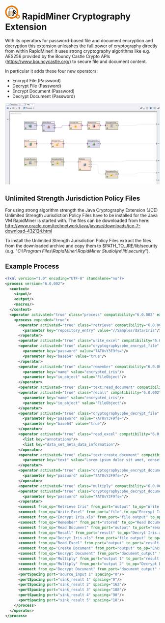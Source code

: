 ![Extension icon](src/main/resources/META-INF/icon.png) RapidMiner Cryptography Extension
===============================

With its operators for password-based file and document encryption and decryption this extension unleashes the full power of cryptography directly from within RapidMiner! It uses strong cryptography algorithms like e.g. AES256 provided by the Bouncy Castle Crypto APIs (https://www.bouncycastle.org/) to secure file and document content.

In particular it adds these four new operators:

 - Encrypt File (Password)
 - Decrypt File (Password)
 - Encrypt Document (Password)
 - Decrypt Document (Password)

![example process](screenshots/example_process.png?raw=true)

## Unlimited Strength Jurisdiction Policy Files
For using strong algorithm strength the Java Cryptography Extension (JCE) Unlimited Strength Jurisdiction Policy Files have to be installed for the Java VM RapidMiner is started with. The files can be downloaded from here: http://www.oracle.com/technetwork/java/javase/downloads/jce-7-download-432124.html

To install the Unlimited Strength Jurisdiction Policy Files extract the files from the downloaded archive and copy them to $PATH_TO_JRE/lib/security (e.g. "_C:\Program Files\RapidMiner\RapidMiner Studio\jre\lib\security_").

## Example Process

```xml
<?xml version="1.0" encoding="UTF-8" standalone="no"?>
<process version="6.0.002">
  <context>
    <input/>
    <output/>
    <macros/>
  </context>
  <operator activated="true" class="process" compatibility="6.0.002" expanded="true" name="Process">
    <process expanded="true">
      <operator activated="true" class="retrieve" compatibility="6.0.002" expanded="true" height="60" name="Retrieve Iris" width="90" x="45" y="75">
        <parameter key="repository_entry" value="//Samples/data/Iris"/>
      </operator>
      <operator activated="true" class="write_excel" compatibility="6.0.002" expanded="true" height="76" name="Write Excel" width="90" x="179" y="75"/>
      <operator activated="true" class="cryptography:pbe_encrypt_file" compatibility="1.0.001" expanded="true" height="60" name="Encrypt Iris.xls" width="90" x="313" y="75">
        <parameter key="password" value="7ATUvY3F9fs="/>
        <parameter key="base64" value="true"/>
      </operator>
      <operator activated="true" class="remember" compatibility="6.0.002" expanded="true" height="60" name="Remember" width="90" x="447" y="75">
        <parameter key="name" value="encrypted_iris"/>
        <parameter key="io_object" value="FileObject"/>
      </operator>
      <operator activated="true" class="text:read_document" compatibility="5.3.002" expanded="true" height="60" name="Read Document" width="90" x="581" y="75"/>
      <operator activated="true" class="recall" compatibility="6.0.002" expanded="true" height="60" name="Recall" width="90" x="45" y="255">
        <parameter key="name" value="encrypted_iris"/>
        <parameter key="io_object" value="FileObject"/>
      </operator>
      <operator activated="true" class="cryptography:pbe_decrypt_file" compatibility="1.0.001" expanded="true" height="60" name="Decryt Iris.xls" width="90" x="313" y="255">
        <parameter key="password" value="7ATUvY3F9fs="/>
        <parameter key="base64" value="true"/>
      </operator>
      <operator activated="true" class="read_excel" compatibility="6.0.002" expanded="true" height="60" name="Read Excel" width="90" x="514" y="255">
        <list key="annotations"/>
        <list key="data_set_meta_data_information"/>
      </operator>
      <operator activated="true" class="text:create_document" compatibility="5.3.002" expanded="true" height="60" name="Create Document" width="90" x="45" y="390">
        <parameter key="text" value="Lorem ipsum dolor sit amet, consetetur sadipscing elitr, sed diam nonumy eirmod tempor invidunt ut labore et dolore magna aliquyam erat, sed diam voluptua. At vero eos et accusam et justo duo dolores et ea rebum. Stet clita kasd gubergren, no sea takimata sanctus est Lorem ipsum dolor sit amet. Lorem ipsum dolor sit amet, consetetur sadipscing elitr, sed diam nonumy eirmod tempor invidunt ut labore et dolore magna aliquyam erat, sed diam voluptua. At vero eos et accusam et justo duo dolores et ea rebum. Stet clita kasd gubergren, no sea takimata sanctus est Lorem ipsum dolor sit amet."/>
      </operator>
      <operator activated="true" class="cryptography:pbe_encrypt_document" compatibility="1.0.001" expanded="true" height="60" name="Encrypt Document" width="90" x="313" y="390">
        <parameter key="password" value="7ATUvY3F9fs="/>
      </operator>
      <operator activated="true" class="multiply" compatibility="6.0.002" expanded="true" height="94" name="Multiply" width="90" x="447" y="390"/>
      <operator activated="true" class="cryptography:pbe_decrypt_document" compatibility="1.0.001" expanded="true" height="60" name="Decrypt Document" width="90" x="715" y="480">
        <parameter key="password" value="7ATUvY3F9fs="/>
      </operator>
      <connect from_op="Retrieve Iris" from_port="output" to_op="Write Excel" to_port="input"/>
      <connect from_op="Write Excel" from_port="file" to_op="Encrypt Iris.xls" to_port="file input"/>
      <connect from_op="Encrypt Iris.xls" from_port="file output" to_op="Remember" to_port="store"/>
      <connect from_op="Remember" from_port="stored" to_op="Read Document" to_port="file"/>
      <connect from_op="Read Document" from_port="output" to_port="result 1"/>
      <connect from_op="Recall" from_port="result" to_op="Decryt Iris.xls" to_port="file input"/>
      <connect from_op="Decryt Iris.xls" from_port="file output" to_op="Read Excel" to_port="file"/>
      <connect from_op="Read Excel" from_port="output" to_port="result 2"/>
      <connect from_op="Create Document" from_port="output" to_op="Encrypt Document" to_port="document_input"/>
      <connect from_op="Encrypt Document" from_port="document_output" to_op="Multiply" to_port="input"/>
      <connect from_op="Multiply" from_port="output 1" to_port="result 3"/>
      <connect from_op="Multiply" from_port="output 2" to_op="Decrypt Document" to_port="document_input"/>
      <connect from_op="Decrypt Document" from_port="document_output" to_port="result 4"/>
      <portSpacing port="source_input 1" spacing="0"/>
      <portSpacing port="sink_result 1" spacing="0"/>
      <portSpacing port="sink_result 2" spacing="162"/>
      <portSpacing port="sink_result 3" spacing="108"/>
      <portSpacing port="sink_result 4" spacing="90"/>
      <portSpacing port="sink_result 5" spacing="18"/>
    </process>
  </operator>
</process>
```
 
